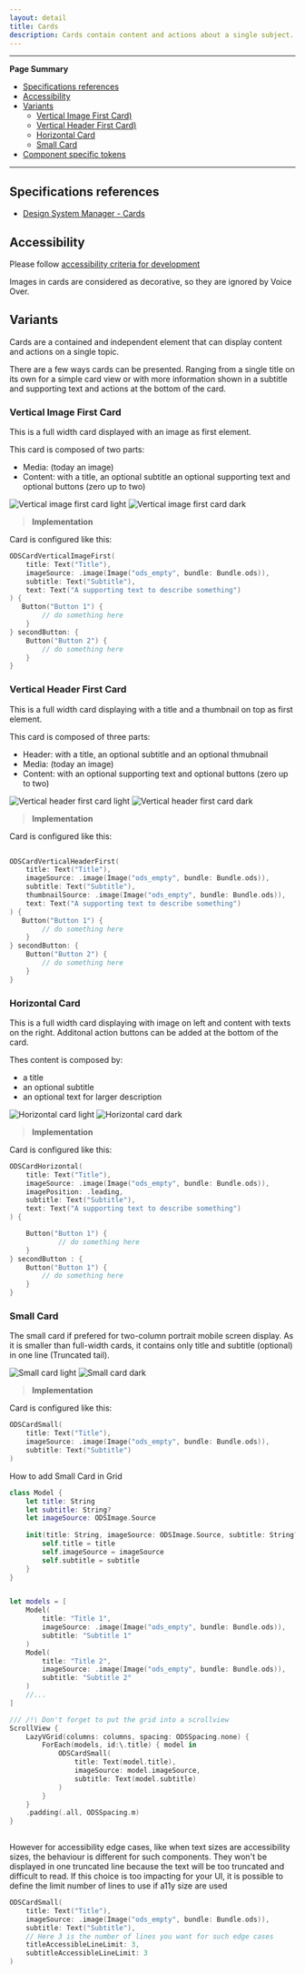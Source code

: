 ```yaml
---
layout: detail
title: Cards
description: Cards contain content and actions about a single subject.
---
```


---

**Page Summary**

* [Specifications references](#specifications-references)
* [Accessibility](#accessibility)
* [Variants](#variants)
    * [Vertical Image First Card)](#vertical-image-first-card)
    * [Vertical Header First Card)](#vertical-header-first-card)
    * [Horizontal Card](#horizontal-card)
    * [Small Card](#small-card)
* [Component specific tokens](#component-specific-tokens)

---

## Specifications references

- [Design System Manager - Cards](https://system.design.orange.com/0c1af118d/p/66bac5-cards/b/1591fb)

## Accessibility

Please follow [accessibility criteria for development](https://a11y-guidelines.orange.com/en/mobile/ios/)

Images in cards are considered as decorative, so they are ignored by Voice Over.

## Variants

Cards are a contained and independent element that can display content and actions on a single topic.

There are a few ways cards can be presented. Ranging from a single title on its own for a simple card view or with more information shown in a subtitle and supporting text and actions at the bottom of the card.


### Vertical Image First Card

This is a full width card displayed with an image as first element.

This card is composed of two parts:
- Media: (today an image)
- Content: with a title, an optional subtitle an optional supporting text and optional buttons (zero up to two)

![Vertical image first card light](images/card_vertical_image_first_light.png) ![Vertical image first card dark](images/card_vertical_image_first_dark.png)

> **Implementation**

Card is configured like this:

```swift
ODSCardVerticalImageFirst(
    title: Text("Title"),
    imageSource: .image(Image("ods_empty", bundle: Bundle.ods)),
    subtitle: Text("Subtitle"),
    text: Text("A supporting text to describe something")
) {
   Button("Button 1") {
        // do something here
    }
} secondButton: {
    Button("Button 2") {
        // do something here 
    }
}
```

### Vertical Header First Card

This is a full width card displaying with a title and a thumbnail on top as first element.

This card is composed of three parts:
- Header: with a title, an optional subtitle and an optional thmubnail
- Media: (today an image)
- Content: with an optional supporting text and optional buttons (zero up to two)

![Vertical header first card light](images/card_vertical_header_first_light.png) ![Vertical header first card dark](images/card_vertical_header_first_dark.png)

> **Implementation**

Card is configured like this:

```swift
    
ODSCardVerticalHeaderFirst(
    title: Text("Title"),
    imageSource: .image(Image("ods_empty", bundle: Bundle.ods)),
    subtitle: Text("Subtitle"),
    thumbnailSource: .image(Image("ods_empty", bundle: Bundle.ods)),
    text: Text("A supporting text to describe something")
) {
   Button("Button 1") {
        // do something here
    }
} secondButton: {
    Button("Button 2") {
        // do something here 
    }
}
```

### Horizontal Card

This is a full width card displaying with image on left and content with texts on the right. Additonal action buttons can be added at the bottom of the card. 

Thes content is composed by:
- a title
- an optional subtitle
- an optional text for larger description

![Horizontal card light](images/card_horizontal_light.png) ![Horizontal card dark](images/card_horizontal_dark.png)

> **Implementation**

Card is configured like this:

```swift    
ODSCardHorizontal(
    title: Text("Title"),
    imageSource: .image(Image("ods_empty", bundle: Bundle.ods)),
    imagePosition: .leading,
    subtitle: Text("Subtitle"),
    text: Text("A supporting text to describe something")
) {

    Button("Button 1") {
            // do something here
    }
} secondButton : {
    Button("Button 1") {
        // do something here
    }
}
```

### Small Card  

The small card if prefered for two-column portrait mobile screen display.
As it is smaller than full-width cards, it contains only title and subtitle (optional) in one line (Truncated tail).

![Small card light](images/card_small_light.png) ![Small card dark](images/card_small_dark.png)

> **Implementation**

Card is configured like this:

```swift
ODSCardSmall(
    title: Text("Title"),
    imageSource: .image(Image("ods_empty", bundle: Bundle.ods)),
    subtitle: Text("Subtitle")
) 
```

How to add Small Card in Grid 

```swift
class Model {
    let title: String
    let subtitle: String?
    let imageSource: ODSImage.Source
    
    init(title: String, imageSource: ODSImage.Source, subtitle: String? = nil) {
        self.title = title
        self.imageSource = imageSource
        self.subtitle = subtitle
    }
}


let models = [
    Model(
        title: "Title 1",
        imageSource: .image(Image("ods_empty", bundle: Bundle.ods)),
        subtitle: "Subtitle 1"
    )
    Model(
        title: "Title 2",
        imageSource: .image(Image("ods_empty", bundle: Bundle.ods)),
        subtitle: "Subtitle 2"
    )
    //...
]

/// /!\ Don't forget to put the grid into a scrollview
ScrollView {
    LazyVGrid(columns: columns, spacing: ODSSpacing.none) {
        ForEach(models, id:\.title) { model in
            ODSCardSmall(
                title: Text(model.title),
                imageSource: model.imageSource,
                subtitle: Text(model.subtitle)
            )
        }
    }
    .padding(.all, ODSSpacing.m)
}
 
```

However for accessibility edge cases, like when text sizes are accessibility sizes, the behaviour is different for such components. They won't be displayed in one truncated line because the text will be too truncated and difficult to read. 
If this choice is too impacting for your UI, it is possible to define the limit number of lines to use if a11y size are used 

```swift
ODSCardSmall(
    title: Text("Title"),
    imageSource: .image(Image("ods_empty", bundle: Bundle.ods)),
    subtitle: Text("Subtitle"),
    // Here 3 is the number of lines you want for such edge cases
    titleAccessibleLineLimit: 3,
    subtitleAccessibleLineLimit: 3
) 
```
